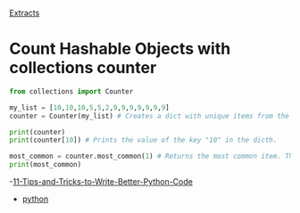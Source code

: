 [Extracts](Extracts.md)

# Count Hashable Objects with collections counter

```python
from collections import Counter

my_list = [10,10,10,5,5,2,9,9,9,9,9,9,9]
counter = Counter(my_list) # Creates a dict with unique items from the list and the number of times the item appears in the list.

print(counter)
print(counter[10]) # Prints the value of the key "10" in the dicth.

most_common = counter.most_common(1) # Returns the most common item. The argument especifies the number fo items.
print(most_common)
```

-[11-Tips-and-Tricks-to-Write-Better-Python-Code](11-Tips-and-Tricks-to-Write-Better-Python-Code.md)

-   [python](python.md)

